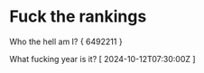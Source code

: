 # Fuck the rankings

Who the hell am I?
{ 6492211 }

What fucking year is it?
[ 2024-10-12T07:30:00Z ]
